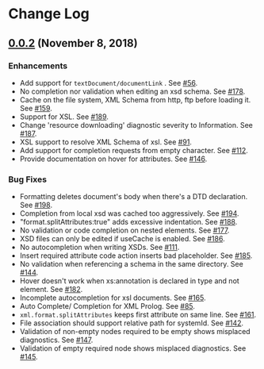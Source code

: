 # Change Log


## [0.0.2](https://github.com/angelozerr/lsp4xml/milestone/1?closed=1) (November 8, 2018)

### Enhancements

* Add support for `textDocument/documentLink` . See [#56](https://github.com/angelozerr/lsp4xml/issues/56).
* No completion nor validation when editing an xsd schema. See [#178](https://github.com/angelozerr/lsp4xml/issues/178).
* Cache on the file system, XML Schema from http, ftp before loading it. See [#159](https://github.com/angelozerr/lsp4xml/issues/159).
* Support for XSL. See [#189](https://github.com/angelozerr/lsp4xml/issues/189).
* Change 'resource downloading' diagnostic severity to Information. See [#187](https://github.com/angelozerr/lsp4xml/pull/187).
* XSL support to resolve XML Schema of xsl. See [#91](https://github.com/angelozerr/lsp4xml/issues/91).
* Add support for completion requests from empty character. See [#112](https://github.com/angelozerr/lsp4xml/issues/112).
* Provide documentation on hover for attributes. See [#146](https://github.com/angelozerr/lsp4xml/issues/146).

### Bug Fixes

* Formatting deletes document's body when there's a DTD declaration. See [#198](https://github.com/angelozerr/lsp4xml/issues/198).
* Completion from local xsd was cached too aggressively. See [#194](https://github.com/angelozerr/lsp4xml/issues/194).
* "format.splitAttributes:true" adds excessive indentation. See [#188](https://github.com/angelozerr/lsp4xml/issues/188).
* No validation or code completion on nested elements. See [#177](https://github.com/angelozerr/lsp4xml/issues/177).
* XSD files can only be edited if useCache is enabled. See [#186](https://github.com/angelozerr/lsp4xml/issues/186).
* No autocompletion when writing XSDs. See [#111](https://github.com/angelozerr/lsp4xml/issues/111).
* Insert required attribute code action inserts bad placeholder. See [#185](https://github.com/angelozerr/lsp4xml/issues/185).
* No validation when referencing a schema in the same directory. See [#144](https://github.com/angelozerr/lsp4xml/issues/144).
* Hover doesn't work when xs:annotation is declared in type and not element. See [#182](https://github.com/angelozerr/lsp4xml/issues/182).
* Incomplete autocompletion for xsl documents. See [#165](https://github.com/angelozerr/lsp4xml/issues/165).
* Auto Complete/ Completion for XML Prolog. See [#85](https://github.com/angelozerr/lsp4xml/issues/85).
* `xml.format.splitAttributes` keeps first attribute on same line. See [#161](https://github.com/angelozerr/lsp4xml/pull/161).
* File association should support relative path for systemId. See [#142](https://github.com/angelozerr/lsp4xml/issues/142).
* Validation of non-empty nodes required to be empty shows misplaced diagnostics. See [#147](https://github.com/angelozerr/lsp4xml/issues/147).
* Validation of empty required node shows misplaced diagnostics. See [#145](https://github.com/angelozerr/lsp4xml/issues/145).